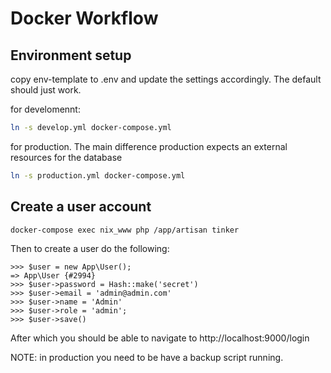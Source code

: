 # Docker Workflow

## Environment setup

copy env-template to .env and update the settings accordingly.  The default should just work.

for develomennt:

```sh
ln -s develop.yml docker-compose.yml
```

for production.  The main difference production expects an external resources for the database

```sh
ln -s production.yml docker-compose.yml
```

## Create a user account

```sh
docker-compose exec nix_www php /app/artisan tinker
```

Then to create a user do the following:

```
>>> $user = new App\User();
=> App\User {#2994}
>>> $user->password = Hash::make('secret')
>>> $user->email = 'admin@admin.com'
>>> $user->name = 'Admin'
>>> $user->role = 'admin';
>>> $user->save()
```

After which you should be able to navigate to http://localhost:9000/login 


NOTE: in production you need to be have a backup script running.
